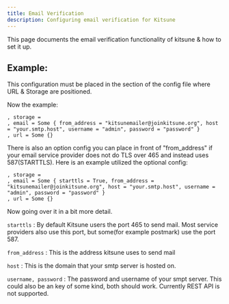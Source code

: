 ```yaml
---
title: Email Verification
description: Configuring email verification for Kitsune
---
```


This page documents the email verification functionality of kitsune & how to set it up.

## Example:

This configuration must be placed in the section of the config file where URL & Storage are positioned.

Now the example:

```
, storage =
, email = Some { from_address = "kitsunemailer@joinkitsune.org", host = "your.smtp.host", username = "admin", password = "password" }
, url = Some {}
```
There is also an option config you can place in front of "from_address" if your email service provider does not do TLS over 465 and instead uses 587(STARTTLS).
Here is an example utilized the optional config:

```
, storage =
, email = Some { starttls = True, from_address = "kitsunemailer@joinkitsune.org", host = "your.smtp.host", username = "admin", password = "password" }
, url = Some {}
```

Now going over it in a bit more detail.


```starttls``` :
By default Kitsune users the port 465 to send mail. Most service providers also use this port, but some(for example postmark) use the port 587. 

```from_address``` :
This is the address kitsune uses to send mail

```host``` : 
This is the domain that your smtp server is hosted on.

```username, password``` :
The password and username of your smpt server. This could also be an key of some kind, both should work. 
Currently REST API is not supported.